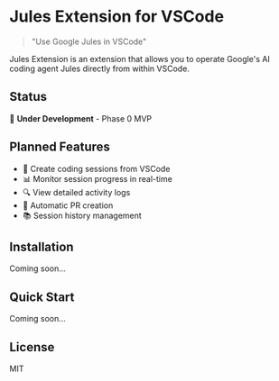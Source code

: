 # Jules Extension for VSCode

> "Use Google Jules in VSCode"

Jules Extension is an extension that allows you to operate Google's AI coding agent Jules directly from within VSCode.

## Status

🚧 **Under Development** - Phase 0 MVP

## Planned Features

- 📝 Create coding sessions from VSCode
- 📊 Monitor session progress in real-time
- 🔍 View detailed activity logs
- 🚀 Automatic PR creation
- 📚 Session history management

## Installation

Coming soon...

## Quick Start

Coming soon...

## License

MIT